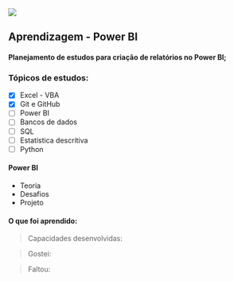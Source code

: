 <img src="https://img.shields.io/static/v1?label=Rotina&message=Estudos&color=purple&style=for-the-badge"/>

## Aprendizagem - Power BI
#### Planejamento de estudos para criação de relatórios no Power BI;

### Tópicos de estudos:
- [X] Excel - VBA
- [X] Git e GitHub
- [ ] Power BI
- [ ] Bancos de dados
- [ ] SQL
- [ ] Estatística descritiva
- [ ] Python

#### Power BI
- Teoria
- Desafios
- Projeto 

#### O que foi aprendido: 
> Capacidades desenvolvidas:

> Gostei:

> Faltou:

